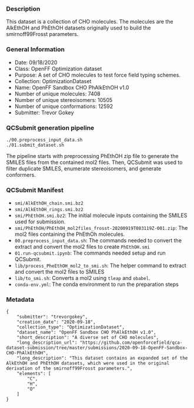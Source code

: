 ### Description

This dataset is a collection of CHO molecules. The molecules are the AlkEthOH and PhEthOH datasets originally used to build the smirnoff99Frosst parameters.

### General Information
 - Date: 09/18/2020
 - Class: OpenFF Optimization dataset
 - Purpose: A set of CHO molecules to test force field typing schemes.
 - Collection: OptimizationDataset
 - Name: OpenFF Sandbox CHO PhAlkEthOH v1.0
 - Number of unique molecules: 7408
 - Number of unique stereoisomers: 10505
 - Number of unique conformations: 12592
 - Submitter: Trevor Gokey
 
### QCSubmit generation pipeline

```
./00.preprocess_input_data.sh
./01.submit_dataset.sh
```

The pipeline starts with preprocessing PhEthOH zip file to generate the SMILES files from the contained mol2 files. Then, QCSubmit was used to filter duplicate SMILES, enumerate stereoisomers, and generate conformers. 

### QCSubmit Manifest
 
- `smi/AlkEthOH_chain.smi.bz2`
- `smi/AlkEthOH_rings.smi.bz2`
- `smi/PhEthOH.smi.bz2`: The initial molecule inputs containing the SMILES used for submission.
- `smi/PhEthOH/PhEthOH_mol2files_frosst-20200919T083119Z-001.zip`: The mol2 files containing the PhEthOh molecules.
- `00.preprocess_input_data.sh`: The commands needed to convert the extract and convert the mol2 files to create `PhEthOH.smi`
- `01.run-qcsubmit.ipynb`: The commands needed setup and run QCSubmit.
- `lib/process_PheEthOH_mol2_to_smi.sh`: The helper command to extract and convert the mol2 files to SMILES
- `lib/to_smi.sh`: Converts a mol2 using `tleap` and `obabel`.
- `conda-env.yml`: The conda environment to run the preparation steps

 ### Metadata
```
{
	"submitter": "trevorgokey",
	"creation_date": "2020-09-18",
	"collection_type": "OptimizationDataset",
	"dataset_name": "OpenFF Sandbox CHO PhAlkEthOH v1.0", 
	"short_description": "A diverse set of CHO molecules",
	"long_description_url": "https://github.com/openforcefield/qca-dataset-submission/tree/master/submissions/2020-09-18-OpenFF-Sandbox-CHO-PhAlkEthOH",
	"long_description": "This dataset contains an expanded set of the AlkEthOH and PhEthOH datasets, which were used in the original derivation of the smirnoff99Frosst parameters.",
	"elements": [
		"C",
		"H",
		"O"
	]
}
```

